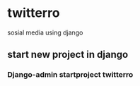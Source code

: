 # twitterro
sosial media using django

## start new project in django
### Django-admin startproject twitterro